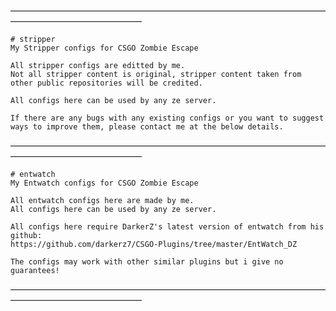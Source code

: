 ———————————————————————————————————————————————————

    # stripper
    My Stripper configs for CSGO Zombie Escape

    All stripper configs are editted by me.
    Not all stripper content is original, stripper content taken from other public repositories will be credited.

    All configs here can be used by any ze server.

    If there are any bugs with any existing configs or you want to suggest ways to improve them, please contact me at the below details.

———————————————————————————————————————————————————

    # entwatch
    My Entwatch configs for CSGO Zombie Escape

    All entwatch configs here are made by me.
    All configs here can be used by any ze server.

    All configs here require DarkerZ's latest version of entwatch from his github:
    https://github.com/darkerz7/CSGO-Plugins/tree/master/EntWatch_DZ

    The configs may work with other similar plugins but i give no guarantees!

———————————————————————————————————————————————————
